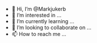 - 👋 Hi, I’m @Markjukerb
- 👀 I’m interested in ...
- 🌱 I’m currently learning ...
- 💞️ I’m looking to collaborate on ...
- 📫 How to reach me ...

<!---
Markjukerb/Markjukerb is a ✨ special ✨ repository because its `README.md` (this file) appears on your GitHub profile.
You can click the Preview link to take a look at your changes.
--->
